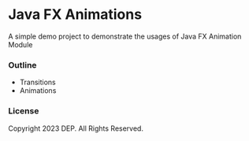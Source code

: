 # Java FX Animations

A simple demo project to demonstrate the usages of Java FX Animation Module

### Outline
- Transitions
- Animations

### License
Copyright 2023 DEP. All Rights Reserved.